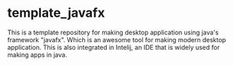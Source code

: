 # template_javafx
This is a template repository for making desktop application using java's framework "javafx". Which is an awesome tool for making modern desktop application. This is also integrated in Intelij, an IDE that is widely used for making apps in java. 
